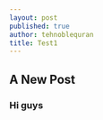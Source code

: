 ```yaml
---
layout: post
published: true
author: tehnoblequran
title: Test1
---
```

## A New Post


### Hi guys

